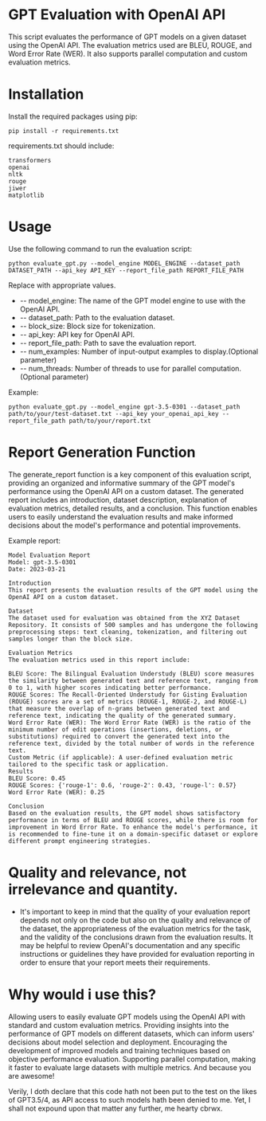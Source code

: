 # GPT Evaluation with OpenAI API
This script evaluates the performance of GPT models on a given dataset using the OpenAI API. The evaluation metrics used are BLEU, ROUGE, and Word Error Rate (WER). It also supports parallel computation and custom evaluation metrics.

# Installation
Install the required packages using pip:

```
pip install -r requirements.txt
```
requirements.txt should include:
```
transformers
openai
nltk
rouge
jiwer
matplotlib
```
# Usage
Use the following command to run the evaluation script:
```
python evaluate_gpt.py --model_engine MODEL_ENGINE --dataset_path DATASET_PATH --api_key API_KEY --report_file_path REPORT_FILE_PATH
```
Replace with appropriate values.
- -- model_engine: The name of the GPT model engine to use with the OpenAI API.
- -- dataset_path: Path to the evaluation dataset.
- -- block_size: Block size for tokenization.
- -- api_key: API key for OpenAI API.
- -- report_file_path: Path to save the evaluation report.
- -- num_examples: Number of input-output examples to display.(Optional parameter)
- -- num_threads: Number of threads to use for parallel computation.(Optional parameter)

Example:
```
python evaluate_gpt.py --model_engine gpt-3.5-0301 --dataset_path path/to/your/test-dataset.txt --api_key your_openai_api_key --report_file_path path/to/your/report.txt
```
# Report Generation Function
The generate_report function is a key component of this evaluation script, providing an organized and informative summary of the GPT model's performance using the OpenAI API on a custom dataset. The generated report includes an introduction, dataset description, explanation of evaluation metrics, detailed results, and a conclusion. This function enables users to easily understand the evaluation results and make informed decisions about the model's performance and potential improvements.

Example report:
```
Model Evaluation Report
Model: gpt-3.5-0301
Date: 2023-03-21

Introduction
This report presents the evaluation results of the GPT model using the OpenAI API on a custom dataset.

Dataset
The dataset used for evaluation was obtained from the XYZ Dataset Repository. It consists of 500 samples and has undergone the following preprocessing steps: text cleaning, tokenization, and filtering out samples longer than the block size.

Evaluation Metrics
The evaluation metrics used in this report include:

BLEU Score: The Bilingual Evaluation Understudy (BLEU) score measures the similarity between generated text and reference text, ranging from 0 to 1, with higher scores indicating better performance.
ROUGE Scores: The Recall-Oriented Understudy for Gisting Evaluation (ROUGE) scores are a set of metrics (ROUGE-1, ROUGE-2, and ROUGE-L) that measure the overlap of n-grams between generated text and reference text, indicating the quality of the generated summary.
Word Error Rate (WER): The Word Error Rate (WER) is the ratio of the minimum number of edit operations (insertions, deletions, or substitutions) required to convert the generated text into the reference text, divided by the total number of words in the reference text.
Custom Metric (if applicable): A user-defined evaluation metric tailored to the specific task or application.
Results
BLEU Score: 0.45
ROUGE Scores: {'rouge-1': 0.6, 'rouge-2': 0.43, 'rouge-l': 0.57}
Word Error Rate (WER): 0.25

Conclusion
Based on the evaluation results, the GPT model shows satisfactory performance in terms of BLEU and ROUGE scores, while there is room for improvement in Word Error Rate. To enhance the model's performance, it is recommended to fine-tune it on a domain-specific dataset or explore different prompt engineering strategies.
```
# Quality and relevance, not irrelevance and quantity.
- It's important to keep in mind that the quality of your evaluation report depends not only on the code but also on the quality and relevance of the dataset, the appropriateness of the evaluation metrics for the task, and the validity of the conclusions drawn from the evaluation results. It may be helpful to review OpenAI's documentation and any specific instructions or guidelines they have provided for evaluation reporting in order to ensure that your report meets their requirements.

# Why would i use this?
Allowing users to easily evaluate GPT models using the OpenAI API with standard and custom evaluation metrics.
Providing insights into the performance of GPT models on different datasets, which can inform users' decisions about model selection and deployment.
Encouraging the development of improved models and training techniques based on objective performance evaluation.
Supporting parallel computation, making it faster to evaluate large datasets with multiple metrics. And because you are awesome!

Verily, I doth declare that this code hath not been put to the test on the likes of GPT3.5/4, as API access to such models hath been denied to me. Yet, I shall not expound upon that matter any further, me hearty cbrwx.
